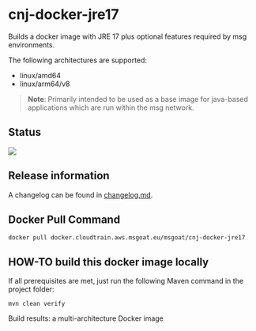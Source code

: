 # cnj-docker-jre17

Builds a docker image with JRE 17 plus optional features required by msg environments.

The following architectures are supported:
* linux/amd64
* linux/arm64/v8

> __Note__: Primarily intended to be used as a base image for java-based applications which are run within the msg network. 

## Status

![](https://codebuild.eu-west-1.amazonaws.com/badges?uuid=eyJlbmNyeXB0ZWREYXRhIjoiV0d1Qmo1VmNHdUwwUHNjZExvNGxFaEtSN1pBSHR5cUhrSEpVQTlia1RLd2hFbFkyTFJ5MGsrd1l6VFRodGJrNWw1dnord2EyQWdtams4ZkYwMWZHbFJnPSIsIml2UGFyYW1ldGVyU3BlYyI6IjdWVncycTJIZUVRcktiUmYiLCJtYXRlcmlhbFNldFNlcmlhbCI6MX0%3D&branch=main)

## Release information

A changelog can be found in [changelog.md](changelog.md).

## Docker Pull Command

`docker pull docker.cloudtrain.aws.msgoat.eu/msgoat/cnj-docker-jre17`

## HOW-TO build this docker image locally

If all prerequisites are met, just run the following Maven command in the project folder:

```shell 
mvn clean verify
```

Build results: a multi-architecture Docker image

